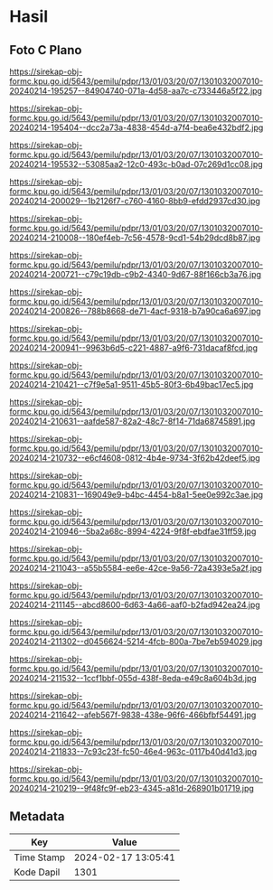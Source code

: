 # Hasil

## Foto C Plano

https://sirekap-obj-formc.kpu.go.id/5643/pemilu/pdpr/13/01/03/20/07/1301032007010-20240214-195257--84904740-071a-4d58-aa7c-c733446a5f22.jpg

https://sirekap-obj-formc.kpu.go.id/5643/pemilu/pdpr/13/01/03/20/07/1301032007010-20240214-195404--dcc2a73a-4838-454d-a7f4-bea6e432bdf2.jpg

https://sirekap-obj-formc.kpu.go.id/5643/pemilu/pdpr/13/01/03/20/07/1301032007010-20240214-195532--53085aa2-12c0-493c-b0ad-07c269d1cc08.jpg

https://sirekap-obj-formc.kpu.go.id/5643/pemilu/pdpr/13/01/03/20/07/1301032007010-20240214-200029--1b2126f7-c760-4160-8bb9-efdd2937cd30.jpg

https://sirekap-obj-formc.kpu.go.id/5643/pemilu/pdpr/13/01/03/20/07/1301032007010-20240214-210008--180ef4eb-7c56-4578-9cd1-54b29dcd8b87.jpg

https://sirekap-obj-formc.kpu.go.id/5643/pemilu/pdpr/13/01/03/20/07/1301032007010-20240214-200721--c79c19db-c9b2-4340-9d67-88f166cb3a76.jpg

https://sirekap-obj-formc.kpu.go.id/5643/pemilu/pdpr/13/01/03/20/07/1301032007010-20240214-200826--788b8668-de71-4acf-9318-b7a90ca6a697.jpg

https://sirekap-obj-formc.kpu.go.id/5643/pemilu/pdpr/13/01/03/20/07/1301032007010-20240214-200941--9963b6d5-c221-4887-a9f6-731dacaf8fcd.jpg

https://sirekap-obj-formc.kpu.go.id/5643/pemilu/pdpr/13/01/03/20/07/1301032007010-20240214-210421--c7f9e5a1-9511-45b5-80f3-6b49bac17ec5.jpg

https://sirekap-obj-formc.kpu.go.id/5643/pemilu/pdpr/13/01/03/20/07/1301032007010-20240214-210631--aafde587-82a2-48c7-8f14-71da68745891.jpg

https://sirekap-obj-formc.kpu.go.id/5643/pemilu/pdpr/13/01/03/20/07/1301032007010-20240214-210732--e6cf4608-0812-4b4e-9734-3f62b42deef5.jpg

https://sirekap-obj-formc.kpu.go.id/5643/pemilu/pdpr/13/01/03/20/07/1301032007010-20240214-210831--169049e9-b4bc-4454-b8a1-5ee0e992c3ae.jpg

https://sirekap-obj-formc.kpu.go.id/5643/pemilu/pdpr/13/01/03/20/07/1301032007010-20240214-210946--5ba2a68c-8994-4224-9f8f-ebdfae31ff59.jpg

https://sirekap-obj-formc.kpu.go.id/5643/pemilu/pdpr/13/01/03/20/07/1301032007010-20240214-211043--a55b5584-ee6e-42ce-9a56-72a4393e5a2f.jpg

https://sirekap-obj-formc.kpu.go.id/5643/pemilu/pdpr/13/01/03/20/07/1301032007010-20240214-211145--abcd8600-6d63-4a66-aaf0-b2fad942ea24.jpg

https://sirekap-obj-formc.kpu.go.id/5643/pemilu/pdpr/13/01/03/20/07/1301032007010-20240214-211302--d0456624-5214-4fcb-800a-7be7eb594029.jpg

https://sirekap-obj-formc.kpu.go.id/5643/pemilu/pdpr/13/01/03/20/07/1301032007010-20240214-211532--1ccf1bbf-055d-438f-8eda-e49c8a604b3d.jpg

https://sirekap-obj-formc.kpu.go.id/5643/pemilu/pdpr/13/01/03/20/07/1301032007010-20240214-211642--afeb567f-9838-438e-96f6-466bfbf54491.jpg

https://sirekap-obj-formc.kpu.go.id/5643/pemilu/pdpr/13/01/03/20/07/1301032007010-20240214-211833--7c93c23f-fc50-46e4-963c-0117b40d41d3.jpg

https://sirekap-obj-formc.kpu.go.id/5643/pemilu/pdpr/13/01/03/20/07/1301032007010-20240214-210219--9f48fc9f-eb23-4345-a81d-268901b01719.jpg


## Metadata

| Key        | Value               |
| ---------- | ------------------- |
| Time Stamp | 2024-02-17 13:05:41 |
| Kode Dapil | 1301                |



